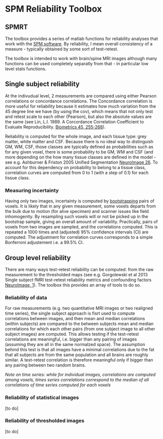 # SPM Reliability Toolbox

## SPMRT

The toolbox provides a series of matlab functions for reliability analyses that work with the [SPM software](http://www.fil.ion.ucl.ac.uk/spm/). By reliability, I mean overall consistency of a measure - typically obtained by some sort of test-retest.

The toolbox is intended to work with brain/spine MRI images although many functions can be used completely separatly from that - in particular low level stats functions.

## Single subject reliability

At the indivudual level, 2 measurements are compared using either Pearson correlations or concordance correlations. The Concordance correlation is more useful for reliability because it estimates how much variation from the 45 degree line we have (by using the cov), which means that not only test and retest scale to each other (Pearson), but also the absolute values are the same (see Lin, L.I. 1989. A Corcordance Correlation Coefficient to Evaluate Reproducibility. [Biometrics 45, 255-268](https://www.jstor.org/stable/2532051?seq=1#page_scan_tab_contents)).

Reliability is computed for the whole image, and each tissue type: grey matter, white matter and CSF. Because there is no ideal way to distinguish GM, WM, CSF, those classes are typically defined as probabilities such as for any given voxel, there is some probability to be GM, WM and CSF (and more depending on the how many tissue classes are defined in the model - see e.g. Ashburner & Friston 2005 Unified Segmentation [NeuroImage 26](http://www.fil.ion.ucl.ac.uk/~karl/Unified%20segmentation.pdf). To account for this dependency on probability to belong to a tissue class, correlation curves are computed from 0 to 1 (with a step of 0.1) for each tissue class.

### Measuring incertainty

Having only two images, incertainty is computed by [bootstrapping](https://en.wikipedia.org/wiki/Bootstrapping_(statistics)) pairs of voxels. It is likely that in any given measurement, some voxels departs from the bulk due to motion (for alive specimen) and scanner issues like field inhomogenity. By resampling such voxels will or not be picked up in the bootstrap sample, giving an overall amount of variability. Practically, pairs of voxels from two images are sampled, and the correlations computed. This is repeated a 1000 times and (adjusted) 95% confidence intervals (CI) are computed. The adjustment for correlation curves corresponds to a simple Bonferroni adjustement i.e. a 99.5% CI.

## Group level reliability

There are many ways test-retest reliability can be computed: from the raw measurement to the thresholded maps (see e.g. Gorgolewski et al 2013 Single subject fMRI test-retest reliability metrics and confounding factors [NeuroImage, 1](https://www.ncbi.nlm.nih.gov/pubmed/23153967)). The toolbox this provides an array of tools to do so.

### Reliability of data

For raw measurements (e.g. two quantitative MRI images or two realigned time series), the single subject approach is fisrt used to compute correlations between images, and then mean and median correlations (within subjects) are compared to the between subjects mean and median correlations for which each other pairs (from one subject image to all other subject images) are computed. This allows testing if the test-retest correlations are meaningful, i.e. bigger than any pairing of images (assuming they are all in the same normalzed space). The assumption behind this test is that all images have a minimal correlations due to the fat that all subjects are from the same population and all brains are roughly similar. A test-retest correlation is therefore meaningful only if bigger than any pairing between two random brains.

_Note on time series: while for individual images, correlations are computed among voxels, times series correlations correspond to the median of all correlations of time series computed for each voxels_

### Reliability of statistical images

[to do]

### Reliability of thresholded images

[to do]
